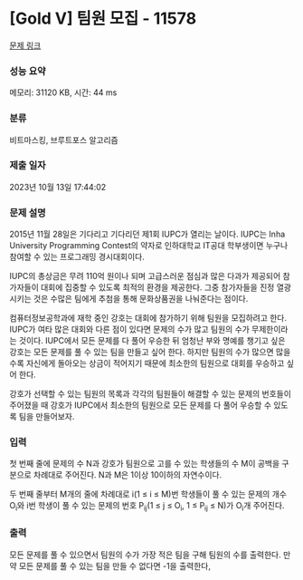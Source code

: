 # [Gold V] 팀원 모집 - 11578 

[문제 링크](https://www.acmicpc.net/problem/11578) 

### 성능 요약

메모리: 31120 KB, 시간: 44 ms

### 분류

비트마스킹, 브루트포스 알고리즘

### 제출 일자

2023년 10월 13일 17:44:02

### 문제 설명

<p>2015년 11월 28일은 기다리고 기다리던 제1회 IUPC가 열리는 날이다. IUPC는 Inha University Programming Contest의 약자로 인하대학교 IT공대 학부생이면 누구나 참여할 수 있는 프로그래밍 경시대회이다. </p>

<p>IUPC의 총상금은 무려 110억 원이나 되며 고급스러운 점심과 많은 다과가 제공되어 참가자들이 대회에 집중할 수 있도록 최적의 환경을 제공한다. 그중 참가자들을 진정 열광시키는 것은 수많은 팀에게 추첨을 통해 문화상품권을 나눠준다는 점이다.</p>

<p>컴퓨터정보공학과에 재학 중인 강호는 대회에 참가하기 위해 팀원을 모집하려고 한다. IUPC가 여타 많은 대회와 다른 점이 있다면 문제의 수가 많고 팀원의 수가 무제한이라는 것이다. IUPC에서 모든 문제를 다 풀어 우승한 뒤 엄청난 부와 명예를 챙기고 싶은 강호는 모든 문제를 풀 수 있는 팀을 만들고 싶어 한다. 하지만 팀원의 수가 많으면 많을수록 자신에게 돌아오는 상금이 적어지기 때문에 최소한의 팀원으로 대회를 우승하고 싶어 한다.</p>

<p>강호가 선택할 수 있는 팀원의 목록과 각각의 팀원들이 해결할 수 있는 문제의 번호들이 주어졌을 때 강호가 IUPC에서 최소한의 팀원으로 모든 문제를 다 풀어 우승할 수 있도록 팀을 만들어보자.</p>

### 입력 

 <p>첫 번째 줄에 문제의 수 N과 강호가 팀원으로 고를 수 있는 학생들의 수 M이 공백을 구분으로 차례대로 주어진다. N과 M은 1이상 10이하의 자연수이다.</p>

<p>두 번째 줄부터 M개의 줄에 차례대로 i(1 ≤ i ≤ M)번 학생들이 풀 수 있는 문제의 개수 O<sub>i</sub>와 i번 학생이 풀 수 있는 문제의 번호 P<sub>ij</sub>(1 ≤ j ≤ O<sub>i</sub>, 1 ≤ P<sub>ij</sub> ≤ N)가 O<sub>i</sub>개 주어진다.</p>

### 출력 

 <p>모든 문제를 풀 수 있으면서 팀원의 수가 가장 적은 팀을 구해 팀원의 수를 출력한다. 만약 모든 문제를 풀 수 있는 팀을 만들 수 없다면 -1을 출력한다,</p>

